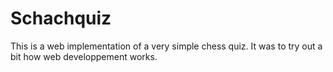 # Schachquiz
This is a web implementation of a very simple chess quiz. It was to try out a bit how web developpement works.
